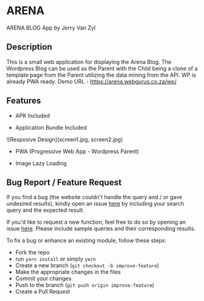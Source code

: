 # ARENA
ARENA BLOG App by Jerry Van Zyl
## Description

This is a small web application for displaying the Arena Blog. The Wordpress Blog can be used as the Parent with the Child being a clone of a template page from the Parent utilizing the data mining from the API. WP is already PWA ready.
Demo URL - https://arena.webgurus.co.za/wp/


## Features

- APK Included

- Application Bundle Included

![Resposive Design](screen1.jpg, screen2.jpg)

- PWA (Progressive Web App - Wordpress Parent)

- Image Lazy Loading


## Bug Report / Feature Request

If you find a bug (the website couldn't handle the query and / or gave undesired results), kindly open an issue [here](https://github.com/JerryVanZyliq/ARENA2/issues/new) by including your search query and the expected result.

If you'd like to request a new function, feel free to do so by opening an issue [here](https://github.com/JerryVanZyliq/ARENA2/issues/new). Please include sample queries and their corresponding results.


To fix a bug or enhance an existing module, follow these steps:

- Fork the repo
- run `yarn install` or simply `yarn`
- Create a new branch (`git checkout -b improve-feature`)
- Make the appropriate changes in the files
- Commit your changes
- Push to the branch (`git push origin improve-feature`)
- Create a Pull Request


